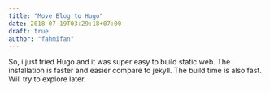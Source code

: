 ```yaml
---
title: "Move Blog to Hugo"
date: 2018-07-19T03:29:18+07:00
draft: true
author: "fahmifan"
---
```


So, i just tried Hugo and it was super easy to build static web. The installation is faster and easier compare to jekyll. The build time is also fast. Will try to explore later.

